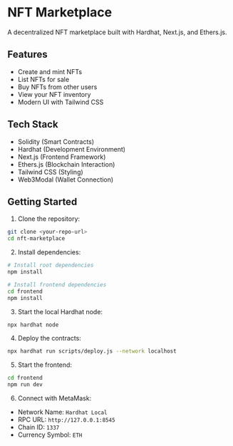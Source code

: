# NFT Marketplace

A decentralized NFT marketplace built with Hardhat, Next.js, and Ethers.js.

## Features

- Create and mint NFTs
- List NFTs for sale
- Buy NFTs from other users
- View your NFT inventory
- Modern UI with Tailwind CSS

## Tech Stack

- Solidity (Smart Contracts)
- Hardhat (Development Environment)
- Next.js (Frontend Framework)
- Ethers.js (Blockchain Interaction)
- Tailwind CSS (Styling)
- Web3Modal (Wallet Connection)

## Getting Started

1. Clone the repository:
```bash
git clone <your-repo-url>
cd nft-marketplace
```

2. Install dependencies:
```bash
# Install root dependencies
npm install

# Install frontend dependencies
cd frontend
npm install
```

3. Start the local Hardhat node:
```bash
npx hardhat node
```

4. Deploy the contracts:
```bash
npx hardhat run scripts/deploy.js --network localhost
```

5. Start the frontend:
```bash
cd frontend
npm run dev
```

6. Connect with MetaMask:
- Network Name: `Hardhat Local`
- RPC URL: `http://127.0.0.1:8545`
- Chain ID: `1337`
- Currency Symbol: `ETH`
